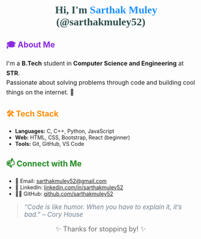

<!-- Name Header with Styling -->
<h1 align="center" style="color:#2F4F4F; font-family:Georgia, serif;">
  👋 Hi, I'm <span style="color:#1E90FF;">Sarthak Muley</span> (@sarthakmuley52)
</h1>

<!-- About Section -->
<h2 style="color:#8A2BE2;">🎓 About Me</h2>

<p style="font-size:16px; line-height:1.6;">
  I'm a <strong>B.Tech</strong> student in <strong>Computer Science and Engineering</strong> at <strong>STR</strong>.<br>
  Passionate about solving problems through code and building cool things on the internet. 🚀
</p>

<!-- Tech Stack Section -->
<h2 style="color:#FF8C00;">🛠️ Tech Stack</h2>

<ul>
  <li><strong>Languages:</strong> C, C++, Python, JavaScript</li>
  <li><strong>Web:</strong> HTML, CSS, Bootstrap, React (beginner)</li>
  <li><strong>Tools:</strong> Git, GitHub, VS Code</li>
</ul>

<!-- Contact Section -->
<h2 style="color:#228B22;">📫 Connect with Me</h2>

<ul>
  <li>📧 Email: <a href="mailto:sarthakmuley52@gmail.com">sarthakmuley52@gmail.com</a></li>
  <li>💼 LinkedIn: <a href="https://www.linkedin.com/in/sarthakmuley52" target="_blank">linkedin.com/in/sarthakmuley52</a></li>
  <li>🧑‍💻 GitHub: <a href="https://github.com/sarthakmuley52" target="_blank">github.com/sarthakmuley52</a></li>
</ul>

<!-- Quote Section -->
<blockquote style="color:#708090; font-style:italic; font-size:17px;">
  “Code is like humor. When you have to explain it, it’s bad.” – Cory House
</blockquote>

<p align="center" style="font-size:18px; color:#696969;">
  ✨ Thanks for stopping by! ✨
</p>
